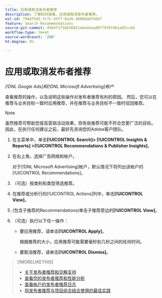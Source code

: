 ```yaml
---
title: 应用或取消发布者推荐
description: 了解如何查看、应用或取消发布者推荐。
exl-id: 794df5d5-fc7c-45f7-8a26-460b0a8f56b7
feature: Search Recommendations
source-git-commit: d56df1f1bb36021ebeebaad0779f07461a85ccdd
workflow-type: tm+mt
source-wordcount: '209'
ht-degree: 0%

---
```


# 应用或取消发布者推荐

*[!DNL Google Ads]和[!DNL Microsoft Advertising]帐户*

查看推荐的操作，以及说明这些操作对发布者推荐有利的原因。 然后，您可以在推荐与业务目标一致时应用推荐，并在推荐与业务目标不一致时驳回推荐。

>[!NOTE]
>
>虽然推荐可帮助您提高营销活动效果，但有些推荐可能不符合您更广泛的目标。 因此，在执行任何建议之前，最好先咨询您的Adobe客户团队。

1. 在主菜单中，单击&#x200B;**[!UICONTROL Search]> [!UICONTROL Insights & Reports] >[!UICONTROL Recommendations & Publisher Insights]**。

1. 在右上角，选择广告网络和帐户。

   对于[!DNL Microsoft Advertising]帐户，默认情况下将列出该帐户的[!UICONTROL Recommendations]。

1. （可选）按类别和类型筛选推荐。

1. 在推荐或分析行的[!UICONTROL Actions]列中，单击&#x200B;**[!UICONTROL View]**。

1. (包含子推荐的Recommendations)单击子推荐旁边的&#x200B;**[!UICONTROL View]**。

1. （可选）执行以下任一操作：

   * 要应用推荐，请单击&#x200B;**[!UICONTROL Apply]**。

     根据推荐的大小，应用推荐可能需要毫秒到几秒之间的任何时间。

   * 要取消推荐，请单击&#x200B;**[!UICONTROL Dismiss]**。

>[!MORELIKETHIS]
>
>* [关于发布者推荐和见解支持](recommendation-support.md)
>* [查看您的发布者推荐和性能分析](recommendation-view.md)
>* [查看帐户的发布者推荐日志](recommendation-view-log.md)
>* [将发布者推荐与项目组合结合使用的最佳实践](recommendation-best-practices.md)

